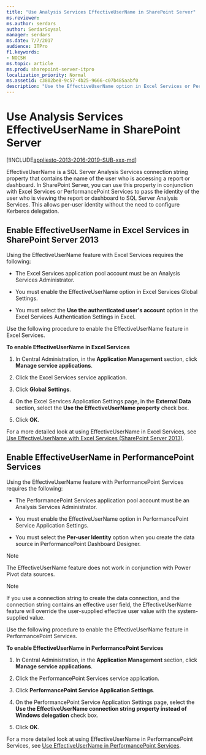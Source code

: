 ```yaml
---
title: "Use Analysis Services EffectiveUserName in SharePoint Server"
ms.reviewer: 
ms.author: serdars
author: SerdarSoysal
manager: serdars
ms.date: 7/7/2017
audience: ITPro
f1.keywords:
- NOCSH
ms.topic: article
ms.prod: sharepoint-server-itpro
localization_priority: Normal
ms.assetid: c3802be8-9c57-4b25-9666-c07b485aabf0
description: "Use the EffectiveUserName option in Excel Services or PerformancePoint Services for per-user authentication with Analysis Services data sources."
---
```


# Use Analysis Services EffectiveUserName in SharePoint Server

[!INCLUDE[appliesto-2013-2016-2019-SUB-xxx-md](../includes/appliesto-2013-2016-2019-SUB-xxx-md.md)]
  
EffectiveUserName is a SQL Server Analysis Services connection string property that contains the name of the user who is accessing a report or dashboard. In SharePoint Server, you can use this property in conjunction with Excel Services or PerformancePoint Services to pass the identity of the user who is viewing the report or dashboard to SQL Server Analysis Services. This allows per-user identity without the need to configure Kerberos delegation. 
  
## Enable EffectiveUserName in Excel Services in SharePoint Server 2013

Using the EffectiveUserName feature with Excel Services requires the following:
  
- The Excel Services application pool account must be an Analysis Services Administrator.
    
- You must enable the EffectiveUserName option in Excel Services Global Settings.
    
- You must select the **Use the authenticated user's account** option in the Excel Services Authentication Settings in Excel. 
    
Use the following procedure to enable the EffectiveUserName feature in Excel Services.
  
 **To enable EffectiveUserName in Excel Services**
  
1. In Central Administration, in the **Application Management** section, click **Manage service applications**.
    
2. Click the Excel Services service application.
    
3. Click **Global Settings**.
    
4. On the Excel Services Application Settings page, in the **External Data** section, select the **Use the EffectiveUserName property** check box. 
    
5. Click **OK**.
    
For a more detailed look at using EffectiveUserName in Excel Services, see [Use EffectiveUserName with Excel Services (SharePoint Server 2013)](use-effectiveusername-with-excel-services-sharepoint-server-2013.md).
  
## Enable EffectiveUserName in PerformancePoint Services

Using the EffectiveUserName feature with PerformancePoint Services requires the following:
  
- The PerformancePoint Services application pool account must be an Analysis Services Administrator.
    
- You must enable the EffectiveUserName option in PerformancePoint Service Application Settings.
    
- You must select the **Per-user Identity** option when you create the data source in PerformancePoint Dashboard Designer. 
    
> [!NOTE]
> The EffectiveUserName feature does not work in conjunction with Power Pivot data sources. 
  
> [!NOTE]
> If you use a connection string to create the data connection, and the connection string contains an effective user field, the EffectiveUserName feature will override the user-supplied effective user value with the system-supplied value. 
  
Use the following procedure to enable the EffectiveUserName feature in PerformancePoint Services.
  
 **To enable EffectiveUserName in PerformancePoint Services**
  
1. In Central Administration, in the **Application Management** section, click **Manage service applications**.
    
2. Click the PerformancePoint Services service application.
    
3. Click **PerformancePoint Service Application Settings**.
    
4. On the PerformancePoint Service Application Settings page, select the **Use the EffectiveUserName connection string property instead of Windows delegation** check box. 
    
5. Click **OK**.
    
For a more detailed look at using EffectiveUserName in PerformancePoint Services, see [Use EffectiveUserName in PerformancePoint Services](use-effectiveusername-in-performancepoint-services.md).
  

